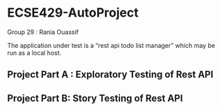 # ECSE429-AutoProject
Group 29 : Rania Ouassif 

The application under test is a “rest api todo list manager” which may be run as a local host.

## Project Part A : Exploratory Testing of Rest API

## Project Part B: Story Testing of Rest API
